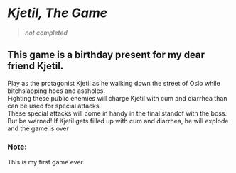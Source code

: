 # _Kjetil, The Game_

> _not completed_

## This game is a birthday present for my dear friend Kjetil.

Play as the protagonist Kjetil as he walking down the street of Oslo while bitchslapping hoes and assholes. <br>
Fighting these public enemies will charge Kjetil with cum and diarrhea than can be used for special attacks. <br>
These special attacks will come in handy in the final standof with the boss. <br>
But be warned! If Kjetil gets filled up with cum and diarrhea, he will explode and the game is over <br>

### Note:

This is my first game ever.
